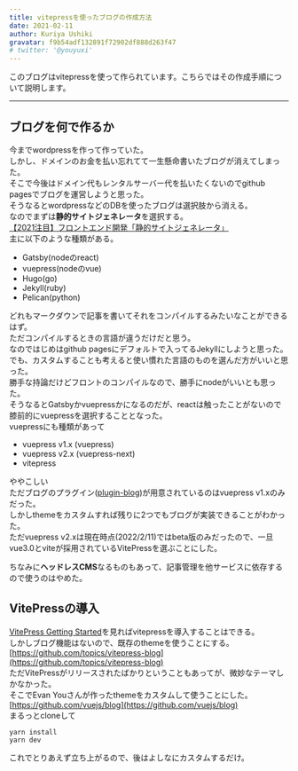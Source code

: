 ```yaml
---
title: vitepressを使ったブログの作成方法
date: 2021-02-11
author: Kuriya Ushiki
gravatar: f9b54adf132891f72902df888d263f47
# twitter: '@youyuxi'
---
```


このブログはvitepressを使って作られています。こちらではその作成手順について説明します。

---

## ブログを何で作るか  
今までwordpressを作って作っていた。  
しかし、ドメインのお金を払い忘れてて一生懸命書いたブログが消えてしまった。  
そこで今後はドメイン代もレンタルサーバー代を払いたくないのでgithub pagesでブログを運営しようと思った。  
そうなるとwordpressなどのDBを使ったブログは選択肢から消える。  
なのでまずは**静的サイトジェネレータ**を選択する。    
[【2021注目】フロントエンド開発「静的サイトジェネレータ」](https://fastcoding.jp/blog/all/info/ssg/)  
主に以下のような種類がある。  
* Gatsby(nodeのreact)
* vuepress(nodeのvue)
* Hugo(go)
* Jekyll(ruby)
* Pelican(python) 
  
どれもマークダウンで記事を書いてそれをコンパイルするみたいなことができるはず。  
ただコンパイルするときの言語が違うだけだと思う。  
なのではじめはgithub pagesにデフォルトで入ってるJekyllにしようと思った。  
でも、カスタムすることも考えると使い慣れた言語のものを選んだ方がいいと思った。  
勝手な持論だけどフロントのコンパイルなので、勝手にnodeがいいとも思った。  
そうなるとGatsbyかvuepressかになるのだが、reactは触ったことがないので膝前的にvuepressを選択することとなった。  
vuepressにも種類があって  
* vuepress v1.x (vuepress)
* vuepress v2.x (vuepress-next)
* vitepress
  
ややこしい  
ただブログのプラグイン([plugin-blog](https://vuepress.vuejs.org/plugin/official/plugin-blog.html#features))が用意されているのはvuepress v1.xのみだった。  
しかしthemeをカスタムすれば残りに2つでもブログが実装できることがわかった。  
ただvuepress v2.xは現在時点(2022/2/11)ではbeta版のみだったので、一旦vue3.0とviteが採用されているVitePressを選ぶことにした。  

  
ちなみに**ヘッドレスCMS**なるものもあって、記事管理を他サービスに依存するので使うのはやめた。  

## VitePressの導入
[VitePress Getting Started](https://vitepress.vuejs.org/guide/getting-started.html)を見ればvitepressを導入することはできる。  
しかしブログ機能はないので、既存のthemeを使うことにする。   
[https://github.com/topics/vitepress-blog](https://github.com/topics/vitepress-blog)  
ただVitePressがリリースされたばかりということもあってが、微妙なテーマしかなかった。  
そこでEvan Youさんが作ったthemeをカスタムして使うことにした。  
[https://github.com/vuejs/blog](https://github.com/vuejs/blog)  
まるっとcloneして  
```
yarn install
yarn dev
```
これでとりあえず立ち上がるので、後はよしなにカスタムするだけ。  

